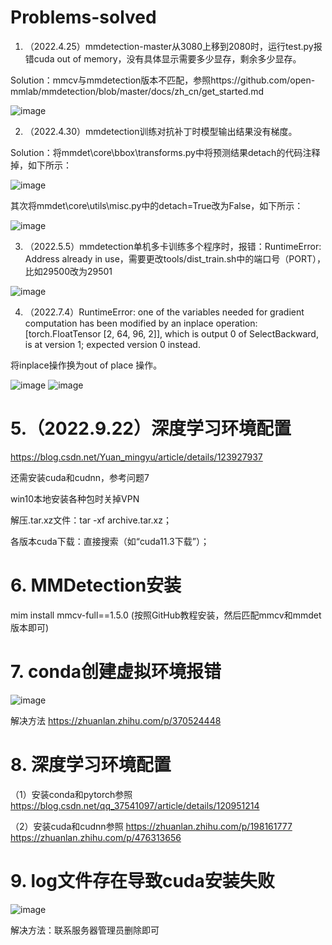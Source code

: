 # Problems-solved

1. （2022.4.25）mmdetection-master从3080上移到2080时，运行test.py报错cuda out of memory，没有具体显示需要多少显存，剩余多少显存。

Solution：mmcv与mmdetection版本不匹配，参照https://github.com/open-mmlab/mmdetection/blob/master/docs/zh_cn/get_started.md

![image](https://github.com/JiaweiLian/Problems-solved/blob/main/mmcv%E4%B8%8Emmdet%E7%89%88%E6%9C%AC%E5%AF%B9%E7%85%A7.png)

2. （2022.4.30）mmdetection训练对抗补丁时模型输出结果没有梯度。

Solution：将mmdet\core\bbox\transforms.py中将预测结果detach的代码注释掉，如下所示：

![image](https://github.com/JiaweiLian/Problems-solved/blob/main/transform.png)

其次将mmdet\core\utils\misc.py中的detach=True改为False，如下所示：

![image](https://github.com/JiaweiLian/Problems-solved/blob/main/misc.png)

3. （2022.5.5）mmdetection单机多卡训练多个程序时，报错：RuntimeError: Address already in use，需要更改tools/dist_train.sh中的端口号（PORT），比如29500改为29501

![image](https://github.com/JiaweiLian/Problems-solved/blob/main/dist_train.png)

4. （2022.7.4）RuntimeError: one of the variables needed for gradient computation has been modified by an inplace operation: [torch.FloatTensor [2, 64, 96, 2]], which is output 0 of SelectBackward, is at version 1; expected version 0 instead.

将inplace操作换为out of place 操作。

![image](https://github.com/JiaweiLian/Problems-solved/blob/main/inplace%20-%20%E5%89%AF%E6%9C%AC.png)
![image](https://github.com/JiaweiLian/Problems-solved/blob/main/out_of_place%20-%20%E5%89%AF%E6%9C%AC.png)

# 5.（2022.9.22）深度学习环境配置

https://blog.csdn.net/Yuan_mingyu/article/details/123927937

还需安装cuda和cudnn，参考问题7

win10本地安装各种包时关掉VPN

 解压.tar.xz文件：tar -xf archive.tar.xz；
 
 各版本cuda下载：直接搜索（如“cuda11.3下载”）；
 
# 6. MMDetection安装
 
 mim install mmcv-full==1.5.0 (按照GitHub教程安装，然后匹配mmcv和mmdet版本即可)
 
# 7. conda创建虚拟环境报错
  
![image](https://github.com/JiaweiLian/Problems-solved/blob/main/conda%E5%88%9B%E5%BB%BA%E8%99%9A%E6%8B%9F%E7%8E%AF%E5%A2%83%E6%8A%A5%E9%94%99.jpg)

解决方法 https://zhuanlan.zhihu.com/p/370524448

# 8. 深度学习环境配置

（1）安装conda和pytorch参照 https://blog.csdn.net/qq_37541097/article/details/120951214

（2）安装cuda和cudnn参照 https://zhuanlan.zhihu.com/p/198161777  https://zhuanlan.zhihu.com/p/476313656

# 9. log文件存在导致cuda安装失败

![image](https://github.com/JiaweiLian/Problems-solved/blob/main/log%E6%96%87%E4%BB%B6%E5%AD%98%E5%9C%A8%E5%AF%BC%E8%87%B4cuda%E5%AE%89%E8%A3%85%E5%A4%B1%E8%B4%A5.jpg)

解决方法：联系服务器管理员删除即可
